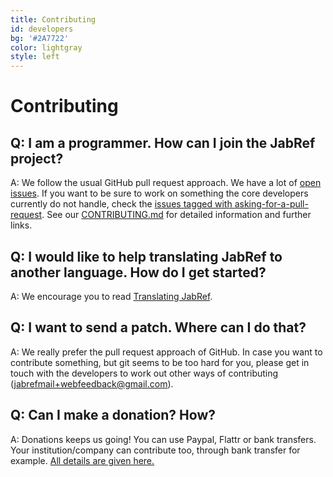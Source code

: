 ```yaml
---
title: Contributing
id: developers
bg: '#2A7722'
color: lightgray
style: left
---
```


# Contributing

## Q: I am a programmer. How can I join the JabRef project?

A: We follow the usual GitHub pull request approach.
We have a lot of [open issues](https://github.com/JabRef/jabref/issues).
If you want to be sure to work on something the core developers currently do not handle, check the [issues tagged with asking-for-a-pull-request](https://github.com/JabRef/jabref/labels/asking-for-a-pull-request).
See our [CONTRIBUTING.md](https://github.com/JabRef/jabref/blob/master/CONTRIBUTING.md) for detailed information and further links.

## Q: I would like to help translating JabRef to another language. How do I get started?

A: We encourage you to read [Translating JabRef](https://github.com/JabRef/jabref/wiki/Translating-JabRef).

## Q: I want to send a patch. Where can I do that?

A: We really prefer the pull request approach of GitHub.
In case you want to contribute something, but git seems to be too hard for you, please get in touch with the developers to work out other ways of contributing (jabrefmail+webfeedback@gmail.com).

## Q: Can I make a donation? How?

A: Donations keeps us going! You can use Paypal, Flattr or bank transfers. Your institution/company can contribute too, through bank transfer for example. [All details are given here.](https://github.com/JabRef/jabref/wiki/Donations)

